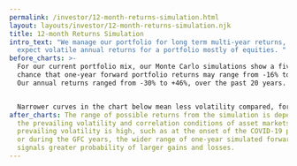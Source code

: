 ```yaml
---
permalink: /investor/12-month-returns-simulation.html
layout: layouts/investor/12-month-returns-simulation.njk
title: 12-month Returns Simulation
intro_text: "We manage our portfolio for long term multi-year returns, and
  expect volatile annual returns for a portfolio mostly of equities. "
before_charts: >-
  For our current portfolio mix, our Monte Carlo simulations show a five-in-six
  chance that one-year forward portfolio returns may range from -16% to +26%.
  Our annual returns ranged from -30% to +46%, over the past 20 years.


  Narrower curves in the chart below mean less volatility compared, for instance, to the flatter curves of the 2008/09 Global Financial Crisis years.
after_charts: The range of possible returns from the simulation is dependent on
  the prevailing volatility and correlation conditions of asset markets. When
  prevailing volatility is high, such as at the onset of the COVID-19 pandemic
  or during the GFC years, the wider range of one-year simulated forward returns
  signals greater probability of larger gains and losses.
---
```

